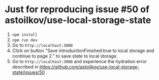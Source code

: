 # Just for reproducing issue #50 of astoilkov/use-local-storage-state

1. `npm install`
2. `npm run dev`
3. Go to `http://localhost:3000`
4. Click on button "Save introductionFinished:true to local storage and continue to page 2." to save state to local storage.
5. Go to `http://localhost:3000` and experience the hydration error described in https://github.com/astoilkov/use-local-storage-state/issues/50 .
